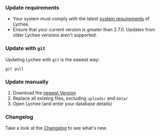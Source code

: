 ### Update requirements

- Your system must comply with the latest
  [system requirements](https://github.com/electerious/Lychee/blob/master/docs/Installation.md) of Lychee.
- Ensure that your current version is greater than 2.7.0. Updates from older
  Lychee versions aren't supported.

### Update with `git`

Updating Lychee with `git` is the easiest way:

	git pull

### Update manually

1. Download the [newest Version](https://github.com/electerious/Lychee/releases)
2. Replace all existing files, excluding `uploads/` and `data/`
3. Open Lychee (and enter your database details)

### Changelog

Take a look at the [Changelog](Changelog.md) to see what's new.

